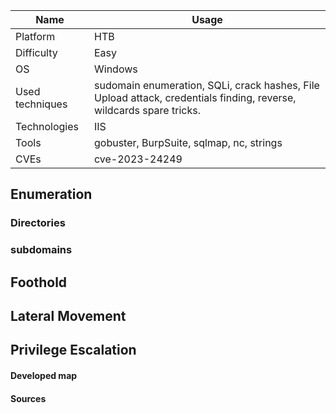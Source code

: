 | Name            | Usage                                                                                                                |
| --------------- | -------------------------------------------------------------------------------------------------------------------- |
| Platform        | HTB                                                                                                                  |
| Difficulty      | Easy                                                                                                                 |
| OS              | Windows                                                                                                              |
| Used techniques | sudomain enumeration,  SQLi, crack hashes, File Upload attack, credentials finding, reverse, wildcards spare tricks. |
| Technologies    | IIS                                                                                                                  |
| Tools           | gobuster,  BurpSuite, sqlmap, nc, strings                                                                            |
| CVEs            | cve-2023-24249                                                                                                       |

## Enumeration





### Directories





### subdomains



## Foothold




## Lateral Movement




## Privilege Escalation




#### Developed map



#### Sources
